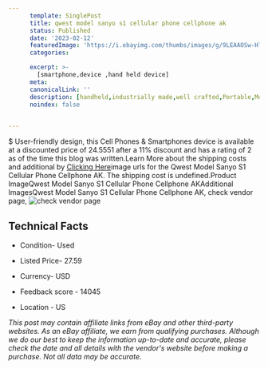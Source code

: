 ```yaml
---
      template: SinglePost
      title: qwest model sanyo s1 cellular phone cellphone ak
      status: Published
      date: '2023-02-12'
      featuredImage: 'https://i.ebayimg.com/thumbs/images/g/9LEAAOSw-HlgP~Sa/s-l225.jpg'
      categories: 

      excerpt: >-
        [smartphone,device ,hand held device]
      meta:
      canonicalLink: ''
      description: [handheld,industrially made,well crafted,Portable,Mobile,Compact,Convenient,Lightweight,Maneuverable,Man-portable,Miniature,Carriable,Hand-held,Light,Holdable,Transportable,Mobile device,Pocket-sized,On-the-go,Wireless,Cordless,Compact size,Convenient size, smartphone,device ,hand held device]
      noindex: false

        
---
```

$
    User-friendly design, this Cell Phones & Smartphones device is available at a discounted price of 24.5551 after a 11% discount and has a rating of 2 as of the time this blog was written.Learn More about the shipping costs and additional by [Clicking Here](https://www.ebay.com/itm/225365739582?hash=item3478d8483e%3Ag%3A9LEAAOSw-HlgP%7ESa&amdata=enc%3AAQAHAAAA4MThMvGQqYNWJxsm%2FSDRY6RSzVIH9tBZ2UbC%2FvxjZhSIu58lz%2F7yGIdrTG0THJkhSDOFGVzKH3wrDxCAiFbbQkySXMvmSabiA34FBbGaUbmwrEoKL%2B1ZUDRV%2Ba%2F4c2J7qm8fLBaAP4fGcyGjAWZeK%2FXwf1Pull03QhF1LOtt2yoa0SOB1X19RANRCpONpdqWrM7fmR3Bts%2FvYs4ynS%2BdttdjpNehar5k0MRA6tfE5M6I%2BIqtz674mEdm8%2BLsAlYCdkoDBHGm71a7dkUC3P3OI1kD3XTY%2FLSgoEuR2XG9JBgf&mkevt=1&mkcid=1&mkrid=711-53200-19255-0&campid=%253CePNCampaignId%253E&customid=%253CreferenceId%253E&toolid=10049)image urls for the Qwest Model Sanyo S1 Cellular Phone Cellphone AK. The shipping cost is undefined.Product ImageQwest Model Sanyo S1 Cellular Phone Cellphone AKAdditional ImagesQwest Model Sanyo S1 Cellular Phone Cellphone AK, check vendor page, ![check vendor page](https://origin-galleryplus.ebayimg.com/ws/web/225365739582_2_0_1/225x225.jpg,https://origin-galleryplus.ebayimg.com/ws/web/225365739582_3_0_1/225x225.jpg,https://origin-galleryplus.ebayimg.com/ws/web/225365739582_4_0_1/225x225.jpg,https://origin-galleryplus.ebayimg.com/ws/web/225365739582_5_0_1/225x225.jpg,https://origin-galleryplus.ebayimg.com/ws/web/225365739582_6_0_1/225x225.jpg,https://origin-galleryplus.ebayimg.com/ws/web/225365739582_7_0_1/225x225.jpg,https://origin-galleryplus.ebayimg.com/ws/web/225365739582_8_0_1/225x225.jpg,https://origin-galleryplus.ebayimg.com/ws/web/225365739582_9_0_1/225x225.jpg,https://origin-galleryplus.ebayimg.com/ws/web/225365739582_10_0_1/225x225.jpg,https://origin-galleryplus.ebayimg.com/ws/web/225365739582_11_0_1/225x225.jpg)
    
    

 ## Technical Facts 



     
      

 - Condition- Used 


      

 - Listed Price- 27.59 


      

 - Currency- USD 


      

 - Feedback score - 14045 


      

 - Location - US 


      
      

 *_This post may contain affiliate links from eBay and other third-party websites. As an eBay affiliate, we earn from qualifying purchases. Although we do our best to keep the information up-to-date and accurate, please check the date and all details with the vendor's website before making a purchase. Not all data may be accurate._*



    
    
    
    
    